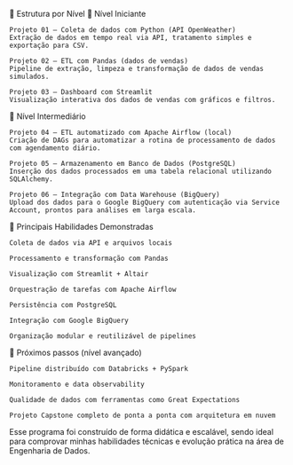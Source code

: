 🧭 Estrutura por Nível
🔰 Nível Iniciante

    Projeto 01 – Coleta de dados com Python (API OpenWeather)
    Extração de dados em tempo real via API, tratamento simples e exportação para CSV.

    Projeto 02 – ETL com Pandas (dados de vendas)
    Pipeline de extração, limpeza e transformação de dados de vendas simulados.

    Projeto 03 – Dashboard com Streamlit
    Visualização interativa dos dados de vendas com gráficos e filtros.

🔁 Nível Intermediário

    Projeto 04 – ETL automatizado com Apache Airflow (local)
    Criação de DAGs para automatizar a rotina de processamento de dados com agendamento diário.

    Projeto 05 – Armazenamento em Banco de Dados (PostgreSQL)
    Inserção dos dados processados em uma tabela relacional utilizando SQLAlchemy.

    Projeto 06 – Integração com Data Warehouse (BigQuery)
    Upload dos dados para o Google BigQuery com autenticação via Service Account, prontos para análises em larga escala.

🚀 Principais Habilidades Demonstradas

    Coleta de dados via API e arquivos locais

    Processamento e transformação com Pandas

    Visualização com Streamlit + Altair

    Orquestração de tarefas com Apache Airflow

    Persistência com PostgreSQL

    Integração com Google BigQuery

    Organização modular e reutilizável de pipelines


📌 Próximos passos (nível avançado)

    Pipeline distribuído com Databricks + PySpark

    Monitoramento e data observability

    Qualidade de dados com ferramentas como Great Expectations

    Projeto Capstone completo de ponta a ponta com arquitetura em nuvem

Esse programa foi construído de forma didática e escalável, sendo ideal para comprovar minhas habilidades técnicas e evolução prática na área de Engenharia de Dados.
